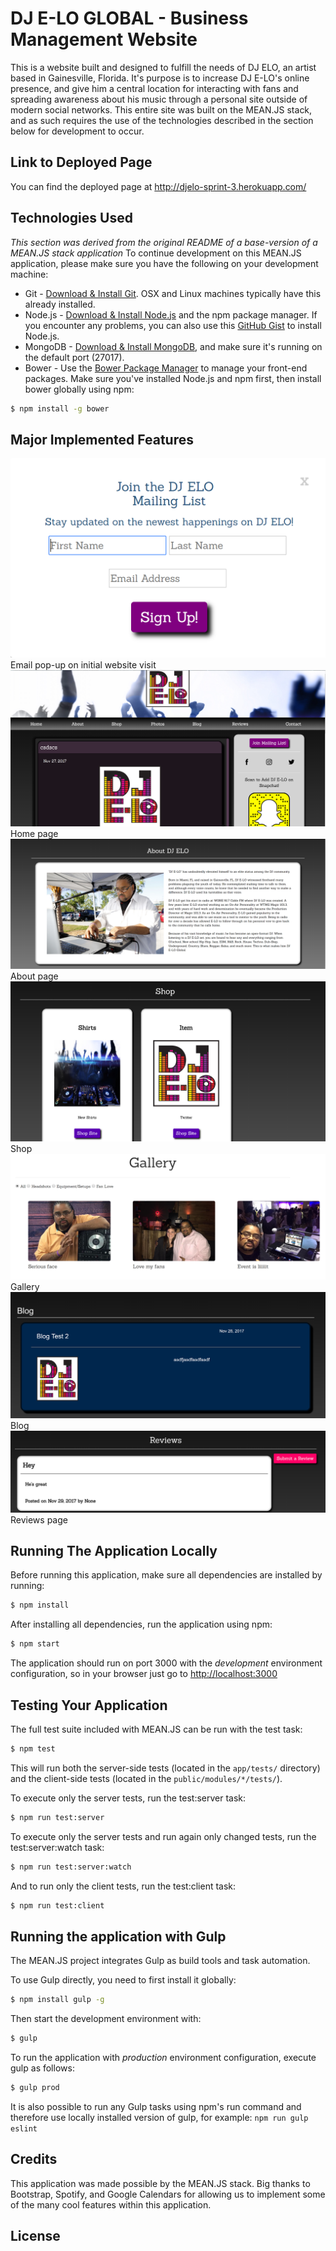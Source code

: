 # DJ E-LO GLOBAL - Business Management Website
This is a website built and designed to fulfill the needs of DJ ELO, an artist based in Gainesville, Florida. It's purpose is to increase DJ E-LO's online presence, and give him a central location for interacting with fans and spreading awareness about his music through a personal site outside of modern social networks.
This entire site was built on the MEAN.JS stack, and as such requires the use of the technologies described in the section below for development to occur.

## Link to Deployed Page
You can find the deployed page at http://djelo-sprint-3.herokuapp.com/

## Technologies Used
_This section was derived from the original README of a base-version of a MEAN.JS stack application_
To continue development on this MEAN.JS application, please make sure you have the following on your development machine:

* Git - [Download & Install Git](https://git-scm.com/downloads). OSX and Linux machines typically have this already installed.
* Node.js - [Download & Install Node.js](https://nodejs.org/en/download/) and the npm package manager. If you encounter any problems, you can also use this [GitHub Gist](https://gist.github.com/isaacs/579814) to install Node.js.
* MongoDB - [Download & Install MongoDB](http://www.mongodb.org/downloads), and make sure it's running on the default port (27017).
* Bower - Use the [Bower Package Manager](http://bower.io/) to manage your front-end packages. Make sure you've installed Node.js and npm first, then install bower globally using npm:

```bash
$ npm install -g bower
```

## Major Implemented Features
![alt text](README-IMG/email-popup.PNG "Email pop-up") Email pop-up on initial website visit
![alt text](README-IMG/landing.PNG "Home page") Home page
![alt text](README-IMG/about.PNG "About page") About page
![alt text](README-IMG/shop.PNG "Shop") Shop
![alt text](README-IMG/gallery.PNG "Gallery") Gallery
![alt text](README-IMG/blog.PNG "Blog") Blog
![alt text](README-IMG/reviews.PNG "Reviews") Reviews page

## Running The Application Locally

Before running this application, make sure all dependencies are installed by running:

```bash
$ npm install
```

After installing all dependencies, run the application using npm:

```bash
$ npm start
```

The application should run on port 3000 with the *development* environment configuration, so in your browser just go to [http://localhost:3000](http://localhost:3000)


## Testing Your Application
The full test suite included with MEAN.JS can be run with the test task:

```bash
$ npm test
```
This will run both the server-side tests (located in the `app/tests/` directory) and the client-side tests (located in the `public/modules/*/tests/`).

To execute only the server tests, run the test:server task:

```bash
$ npm run test:server
```

To execute only the server tests and run again only changed tests, run the test:server:watch task:

```bash
$ npm run test:server:watch
```

And to run only the client tests, run the test:client task:

```bash
$ npm run test:client
```

## Running the application with Gulp

The MEAN.JS project integrates Gulp as build tools and task automation.

To use Gulp directly, you need to first install it globally:

```bash
$ npm install gulp -g
```

Then start the development environment with:

```bash
$ gulp
```

To run the application with *production* environment configuration, execute gulp as follows:

```bash
$ gulp prod
```

It is also possible to run any Gulp tasks using npm's run command and therefore use locally installed version of gulp, for example: `npm run gulp eslint`



## Credits
This application was made possible by the MEAN.JS stack. Big thanks to Bootstrap, Spotify, and Google Calendars for allowing us to implement some of the many cool features within this application.

## License
